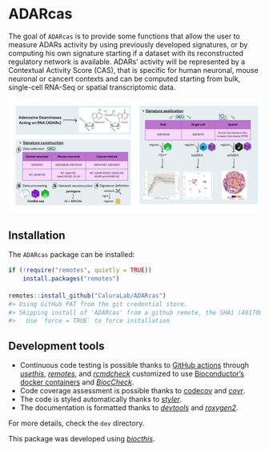 
<!-- README.md is generated from README.Rmd. Please edit that file -->

# ADARcas

<!-- badges: start -->

<!-- badges: end -->

The goal of `ADARcas` is to provide some functions that allow the user
to measure ADARs activity by using previously developed signatures, or
by computing his own signature starting if a dataset with its
reconstructed regulatory network is available. ADARs’ activity will be
represented by a Contextual Activity Score (CAS), that is specific for
human neuronal, mouse neuronal or cancert contexts and can be computed
starting from bulk, single-cell RNA-Seq or spatial transcriptomic data.

<p align="center">

<img src="man/figures/image.png" width="700">
</p>

## Installation

The `ADARcas` package can be installed:

``` r
if (!require("remotes", quietly = TRUE))
    install.packages("remotes")

remotes::install_github("CaluraLab/ADARcas")
#> Using GitHub PAT from the git credential store.
#> Skipping install of 'ADARcas' from a github remote, the SHA1 (4917008e) has not changed since last install.
#>   Use `force = TRUE` to force installation
```

## Development tools

- Continuous code testing is possible thanks to [GitHub
  actions](https://www.tidyverse.org/blog/2020/04/usethis-1-6-0/)
  through *[usethis](https://CRAN.R-project.org/package=usethis)*,
  *[remotes](https://CRAN.R-project.org/package=remotes)*, and
  *[rcmdcheck](https://CRAN.R-project.org/package=rcmdcheck)* customized
  to use [Bioconductor’s docker
  containers](https://www.bioconductor.org/help/docker/) and
  *[BiocCheck](https://bioconductor.org/packages/3.21/BiocCheck)*.
- Code coverage assessment is possible thanks to
  [codecov](https://codecov.io/gh) and
  *[covr](https://CRAN.R-project.org/package=covr)*.
- The code is styled automatically thanks to
  *[styler](https://CRAN.R-project.org/package=styler)*.
- The documentation is formatted thanks to
  *[devtools](https://CRAN.R-project.org/package=devtools)* and
  *[roxygen2](https://CRAN.R-project.org/package=roxygen2)*.

For more details, check the `dev` directory.

This package was developed using
*[biocthis](https://bioconductor.org/packages/3.21/biocthis)*.
